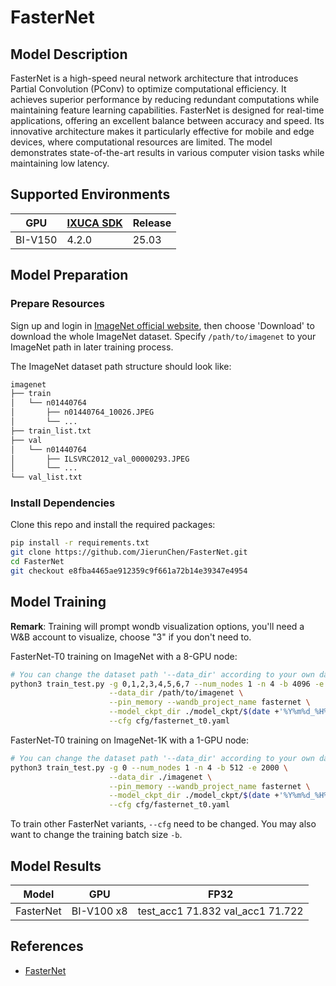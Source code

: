 # FasterNet

## Model Description

FasterNet is a high-speed neural network architecture that introduces Partial Convolution (PConv) to optimize
computational efficiency. It achieves superior performance by reducing redundant computations while maintaining feature
learning capabilities. FasterNet is designed for real-time applications, offering an excellent balance between accuracy
and speed. Its innovative architecture makes it particularly effective for mobile and edge devices, where computational
resources are limited. The model demonstrates state-of-the-art results in various computer vision tasks while
maintaining low latency.

## Supported Environments

| GPU    | [IXUCA SDK](https://gitee.com/deep-spark/deepspark#%E5%A4%A9%E6%95%B0%E6%99%BA%E7%AE%97%E8%BD%AF%E4%BB%B6%E6%A0%88-ixuca) | Release |
|--------|-----------|---------|
| BI-V150 | 4.2.0     |  25.03  |

## Model Preparation

### Prepare Resources

Sign up and login in [ImageNet official website](https://www.image-net.org/index.php), then choose 'Download' to
download the whole ImageNet dataset. Specify `/path/to/imagenet` to your ImageNet path in later training process.

The ImageNet dataset path structure should look like:

```bash
imagenet
├── train
│   └── n01440764
│       ├── n01440764_10026.JPEG
│       └── ...
├── train_list.txt
├── val
│   └── n01440764
│       ├── ILSVRC2012_val_00000293.JPEG
│       └── ...
└── val_list.txt
```

### Install Dependencies

Clone this repo and install the required packages:

```bash
pip install -r requirements.txt
git clone https://github.com/JierunChen/FasterNet.git
cd FasterNet
git checkout e8fba4465ae912359c9f661a72b14e39347e4954
```

## Model Training

**Remark**: Training will prompt wondb visualization options, you'll need a W&B account to visualize, choose "3" if you
don't need to.

FasterNet-T0 training on ImageNet with a 8-GPU node:

```bash
# You can change the dataset path '--data_dir' according to your own dataset path !!!
python3 train_test.py -g 0,1,2,3,4,5,6,7 --num_nodes 1 -n 4 -b 4096 -e 2000 \
                      --data_dir /path/to/imagenet \
                      --pin_memory --wandb_project_name fasternet \
                      --model_ckpt_dir ./model_ckpt/$(date +'%Y%m%d_%H%M%S') \
                      --cfg cfg/fasternet_t0.yaml
```

FasterNet-T0 training on ImageNet-1K with a 1-GPU node:

```bash
# You can change the dataset path '--data_dir' according to your own dataset path !!!
python3 train_test.py -g 0 --num_nodes 1 -n 4 -b 512 -e 2000 \
                      --data_dir ./imagenet \
                      --pin_memory --wandb_project_name fasternet \
                      --model_ckpt_dir ./model_ckpt/$(date +'%Y%m%d_%H%M%S') \
                      --cfg cfg/fasternet_t0.yaml
```

To train other FasterNet variants, `--cfg` need to be changed. You may also want to change the training batch size `-b`.

## Model Results

| Model     | GPU        | FP32                             |
|-----------|------------|----------------------------------|
| FasterNet | BI-V100 x8 | test_acc1 71.832 val_acc1 71.722 |

## References

- [FasterNet](https://github.com/JierunChen/FasterNet/tree/e8fba4465ae912359c9f661a72b14e39347e4954)

